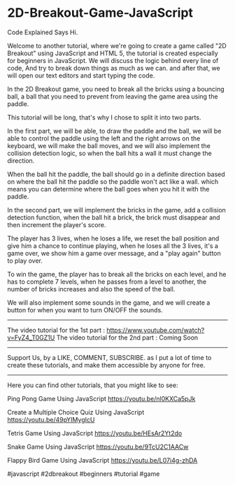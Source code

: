 # 2D-Breakout-Game-JavaScript

Code Explained Says Hi.

Welcome to another tutorial, where we're going to create a game called "2D Breakout" using JavaScript and HTML 5, the tutorial is created especially for beginners in JavaScript. We will discuss the logic behind every line of code, And try to break down things as much as we can. and after that, we will open our text editors and start typing the code.

In the 2D Breakout game, you need to break all the bricks using a bouncing ball, a ball that you need to prevent from leaving the game area using the paddle.

This tutorial will be long, that's why I chose to split it into two parts.

In the first part, we will be able, to draw the paddle and the ball, we will be able to control the paddle using the left and the right arrows on the keyboard, we will make the ball moves, and we will also implement the collision detection logic, so when the ball hits a wall it must change the direction.

When the ball hit the paddle, the ball should go in a definite direction based on where the ball hit the paddle so the paddle won't act like a wall. which means you can determine where the ball goes when you hit it with the paddle.

In the second part, we will implement the bricks in the game, add a collision detection function, when the ball hit a brick, the brick must disappear and then increment the player's score.

The player has 3 lives, when he loses a life, we reset the ball position and give him a chance to continue playing, when he loses all the 3 lives, it's a game over, we show him a game over message, and a "play again" button to play over.

To win the game, the player has to break all the bricks on each level, and he has to complete 7 levels, when he passes from a level to another, the number of bricks increases and also the speed of the ball.

We will also implement some sounds in the game, and we will create a button for when you want to turn ON/OFF the sounds.

****************************************************************
The video tutorial for the 1st part : https://www.youtube.com/watch?v=FyZ4_T0GZ1U
The video tutorial for the 2nd part : Coming Soon

*****************************************************************

Support Us, by a LIKE, COMMENT, SUBSCRIBE. as I put a lot of time to create these tutorials, and make them accessible by anyone for free.

*****************************************************************

Here you can find other tutorials, that you might like to see:

Ping Pong Game Using JavaScript
https://youtu.be/nl0KXCa5pJk

Create a Multiple Choice Quiz Using JavaScript
https://youtu.be/49pYIMygIcU

Tetris Game Using JavaScript
https://youtu.be/HEsAr2Yt2do

Snake Game Using JavaScript
https://youtu.be/9TcU2C1AACw

Flappy Bird Game Using JavaScript
https://youtu.be/L07i4g-zhDA

#javascript #2dbreakout #beginners #tutorial #game

